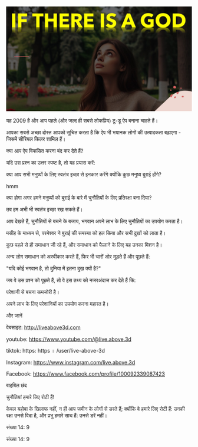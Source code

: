 ![Video cover image](../cover.jpg "cover photo")

यह 2009 है और आप पहले (और जल्द ही सबसे लोकप्रिय) टू-डू ऐप बनाना चाहते हैं।

आपका सबसे अच्छा दोस्त आपको सूचित करता है कि ऐप भी भयानक लोगों की उत्पादकता बढ़ाएगा - जिसमें सीरियल किलर शामिल हैं।

क्या आप ऐप विकसित करना बंद कर देते हैं?

यदि उस प्रश्न का उत्तर स्पष्ट है, तो यह प्रयास करें:

क्या आप सभी मनुष्यों के लिए स्वतंत्र इच्छा से इनकार करेंगे क्योंकि कुछ मनुष्य बुराई होंगे?

hmm

क्या होगा अगर हमने मनुष्यों को बुराई के बारे में चुनौतियों के लिए प्रतिरक्षा बना दिया?

तब हम अभी भी स्वतंत्र इच्छा रख सकते हैं।

आप देखते हैं, चुनौतियों से बचने के बजाय, भगवान अपने लाभ के लिए चुनौतियों का उपयोग करता है।

मसीह के माध्यम से, परमेश्वर ने बुराई की समस्या को हल किया और सभी दुखों को लाता है।

कुछ पहले से ही समाधान जी रहे हैं, और समाधान को फैलाने के लिए यह उनका मिशन है।

अन्य लोग समाधान को अस्वीकार करते हैं, फिर भी चारों ओर मुड़ते हैं और पूछते हैं:

"यदि कोई भगवान है, तो दुनिया में इतना दुख क्यों है?"

जब वे उस प्रश्न को पूछते हैं, तो वे इस तथ्य को नजरअंदाज कर देते हैं कि:

परेशानी से बचना कमजोरी है।

अपने लाभ के लिए परेशानियों का उपयोग करना महारत है।

और जानें

वेबसाइट: http://liveabove3d.com

youtube: https://www.youtube.com/@live.above.3d

  tiktok: https: https । /user/live-above-3d

Instagram: https://www.instagram.com/live.above.3d

Facebook: https://www.facebook.com/profile/100092339087423      

बाइबिल छंद

चुनौतियां हमारे लिए रोटी हैं!

केवल यहोवा के खिलाफ नहीं, न ही आप जमीन के लोगों से डरते हैं; क्योंकि वे हमारे लिए रोटी हैं: उनकी रक्षा उनसे विदा है, और प्रभु हमारे साथ हैं: उनसे डरें नहीं।

संख्या 14: 9

संख्या 14: 9